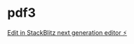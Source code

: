 # pdf3

[Edit in StackBlitz next generation editor ⚡️](https://stackblitz.com/~/github.com/dhananjay431/pdf3)